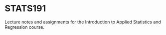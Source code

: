 # STATS191

Lecture notes and assignments for the Introduction to Applied Statistics and Regression course.


